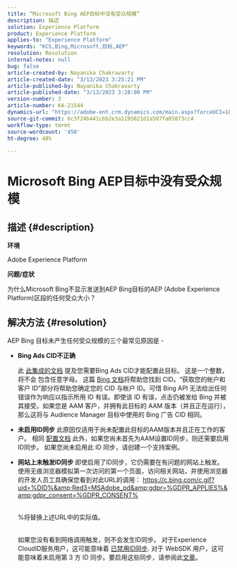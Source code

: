 ```yaml
---
title: “Microsoft Bing AEP目标中没有受众规模”
description: 描述
solution: Experience Platform
product: Experience Platform
applies-to: "Experience Platform"
keywords: "KCS,Bing,Microsoft,目标,AEP"
resolution: Resolution
internal-notes: null
bug: false
article-created-by: Nayanika Chakravarty
article-created-date: "3/13/2023 3:25:21 PM"
article-published-by: Nayanika Chakravarty
article-published-date: "3/13/2023 3:28:00 PM"
version-number: 3
article-number: KA-21544
dynamics-url: "https://adobe-ent.crm.dynamics.com/main.aspx?forceUCI=1&pagetype=entityrecord&etn=knowledgearticle&id=dd88ec42-b3c1-ed11-83ff-6045bd0065b6"
source-git-commit: 6c3f24b441cbb2e3a1195021d1a507fa85873cc4
workflow-type: tm+mt
source-wordcount: '450'
ht-degree: 48%

---
```


# Microsoft Bing AEP目标中没有受众规模

## 描述 {#description}


<b>环境</b>

Adobe Experience Platform

<b>问题/症状</b>

为什么Microsoft Bing不显示发送到AEP Bing目标的AEP (Adobe Experience Platform)区段的任何受众大小？


## 解决方法 {#resolution}


AEP Bing 目标未产生任何受众规模的三个最常见原因是 -

- <b>Bing Ads CID不正确</b>

   此 [此集成的文档](https://experienceleague.adobe.com/docs/experience-platform/destinations/catalog/advertising/bing.html?lang=en) 提及您需要Bing Ads CID才能配置此目标。 这是一个整数，将不会<b> </b>包含任意字母。 这篇 [Bing 文档](https://learn.microsoft.com/en-us/advertising/guides/get-started?view=bingads-13)将帮助您找到 CID。“获取您的帐户和客户 ID”部分将帮助您确定您的 CID 与帐户 ID。可惜 Bing API 无法给出任何错误作为响应以指示所用 ID 有误。即使该 ID 有误，点击仍被发给 Bing 并被其接受。如果您是 AAM 客户，并拥有此目标的 AAM 版本（并且正在运行），那么这将与 Audience Manager 目标中使用的 Bing 广告 CID 相同。
- <b>未启用ID同步</b>    此原因仅适用于尚未配置此目标的AAM版本并且正在工作的客户。 相同 [配置文档](https://experienceleague.adobe.com/docs/experience-platform/destinations/catalog/advertising/bing.html?lang=en) 此外，如果您尚未首先为AAM设置ID同步，则还需要启用ID同步。 如果您尚未启用此 ID 同步，请创建一个支持案例。
- <b>网站上未触发ID同步</b>
即使启用了ID同步，它仍需要在有问题的网站上触发。 使用无痕浏览器模拟第一次访问的第一个页面，访问相关网站，并使用浏览器的开发人员工具确保您看到对此URL的调用： https://c.bing.com/c.gif?uid=%DID%&amp;Red3=MSAdobe_pd&amp;gdpr=%GDPR_APPLIES%&amp;gdpr_consent=%GDPR_CONSENT%


   <br>    %将替换上述URL中的实际值。


   <br>    如果您没有看到网络调用触发，则不会发生ID同步。 对于Experience CloudID服务用户，这可能意味着 [已禁用ID同步](https://experienceleague.adobe.com/docs/id-service/using/id-service-api/configurations/disableidsync.html?lang=en). 对于 WebSDK 用户，这可能意味着未启用第 3 方 ID 同步。要启用这些同步，请参阅此[文章](https://experienceleague.adobe.com/docs/experience-cloud-kcs/kbarticles/KA-20248.html?lang=en)。

